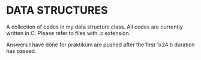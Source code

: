 # DATA STRUCTURES

A collection of codes in my data structure class. All codes are currently written in C. Please refer to files with .c extension. 

Answers I have done for praktikum are pushed after the first 1x24 h duration has passed.
